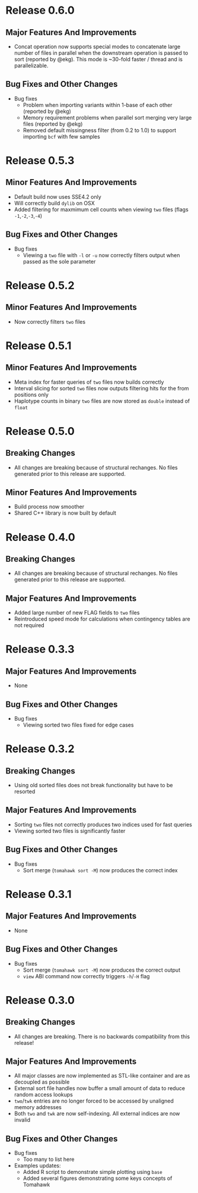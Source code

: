 # Release 0.6.0

## Major Features And Improvements
* Concat operation now supports special modes to concatenate large number of files in parallel when the downstream operation is passed to sort (reported by @ekg). This mode is ~30-fold faster / thread and is parallelizable.

## Bug Fixes and Other Changes
* Bug fixes
  * Problem when importing variants within 1-base of each other (reported by @ekg)
  * Memory requirement problems when parallel sort merging very large files (reported by @ekg)
  * Removed default missingness filter (from 0.2 to 1.0) to support importing `bcf` with few samples


# Release 0.5.3

## Minor Features And Improvements
* Default build now uses SSE4.2 only
* Will correctly build `dylib` on OSX
* Added filtering for maxmimum cell counts when viewing `two` files (flags `-1`,`-2`,`-3`,`-4`)

## Bug Fixes and Other Changes
* Bug fixes
   * Viewing a `two` file with `-l` or `-u` now correctly filters output when passed as the sole parameter

# Release 0.5.2

## Minor Features And Improvements
* Now correctly filters `two` files

# Release 0.5.1

## Minor Features And Improvements
* Meta index for faster queries of `two` files now builds correctly
* Interval slicing for sorted `two` files now outputs filtering hits for the from positions only
* Haplotype counts in binary `two` files are now stored as `double` instead of `float` 

# Release 0.5.0

## Breaking Changes
* All changes are breaking because of structural rechanges. No files generated prior to this release are supported.

## Minor Features And Improvements
* Build process now smoother
* Shared C++ library is now built by default

# Release 0.4.0

## Breaking Changes
* All changes are breaking because of structural rechanges. No files generated prior to this release are supported.

## Major Features And Improvements
* Added large number of new FLAG fields to `two` files
* Reintroduced speed mode for calculations when contingency tables are not required

# Release 0.3.3

## Major Features And Improvements
* None

## Bug Fixes and Other Changes
* Bug fixes
   * Viewing sorted two files fixed for edge cases

# Release 0.3.2

## Breaking Changes
* Using old sorted files does not break functionality but have to be resorted

## Major Features And Improvements
* Sorting `two` files not correctly produces two indices used for fast queries
* Viewing sorted two files is significantly faster

## Bug Fixes and Other Changes
* Bug fixes
   * Sort merge (`tomahawk sort -M`) now produces the correct index

# Release 0.3.1

## Major Features And Improvements
* None

## Bug Fixes and Other Changes
* Bug fixes
   * Sort merge (`tomahawk sort -M`) now produces the correct output
   * `view` ABI command now correctly triggers `-h`/`-H` flag

# Release 0.3.0

## Breaking Changes
* All changes are breaking. There is no backwards compatibility from this release!

## Major Features And Improvements
* All major classes are now implemented as STL-like container and are as decoupled as possible
* External sort file handles now buffer a small amount of data to reduce random access lookups
* `two`/`twk` entries are no longer forced to be accessed by unaligned memory addresses
* Both `two` and `twk` are now self-indexing. All external indices are now invalid

## Bug Fixes and Other Changes
* Bug fixes
  * Too many to list here
* Examples updates:
  * Added R script to demonstrate simple plotting using `base`
  * Added several figures demonstrating some keys concepts of Tomahawk